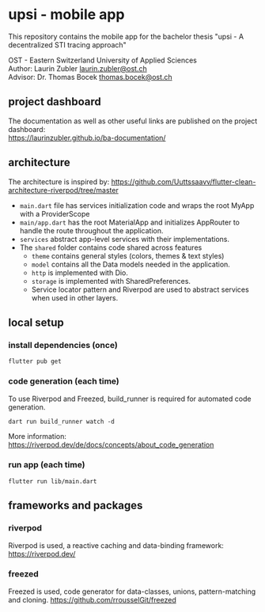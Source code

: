# upsi - mobile app
This repository contains the mobile app for the bachelor thesis "upsi - A decentralized STI tracing approach"

OST - Eastern Switzerland University of Applied Sciences  
Author: Laurin Zubler [laurin.zubler@ost.ch](mailto:laurin.zubler@ost.ch)  
Advisor: Dr. Thomas Bocek [thomas.bocek@ost.ch](mailto:thomas.bocek@ost.ch)

## project dashboard
The documentation as well as other useful links are published on the project dashboard:  
https://laurinzubler.github.io/ba-documentation/

## architecture
The architecture is inspired by: https://github.com/Uuttssaavv/flutter-clean-architecture-riverpod/tree/master

- `main.dart` file has services initialization code and wraps the root MyApp with a ProviderScope
- `main/app.dart` has the root MaterialApp and initializes AppRouter to handle the route throughout the application.
- `services` abstract app-level services with their implementations.
- The `shared` folder contains code shared across features
  - `theme` contains general styles (colors, themes & text styles)
  - `model` contains all the Data models needed in the application.
  - `http` is implemented with Dio.
  - `storage` is implemented with SharedPreferences.
  - Service locator pattern and Riverpod are used to abstract services when used in other layers.


## local setup
### install dependencies (once)
```console
flutter pub get
```

### code generation (each time)
To use Riverpod and Freezed, build_runner is required for automated code generation.
```console
dart run build_runner watch -d
```
More information: https://riverpod.dev/de/docs/concepts/about_code_generation

### run app (each time)
```console
flutter run lib/main.dart
```

## frameworks and packages
### riverpod
Riverpod is used, a reactive caching and data-binding framework: https://riverpod.dev/

### freezed
Freezed is used, code generator for data-classes, unions, pattern-matching and cloning. https://github.com/rrousselGit/freezed
